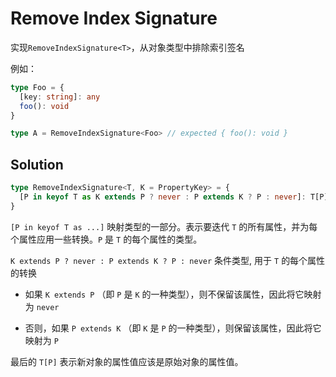 # Remove Index Signature

实现`RemoveIndexSignature<T>`，从对象类型中排除索引签名

例如：

```ts
type Foo = {
  [key: string]: any
  foo(): void
}

type A = RemoveIndexSignature<Foo> // expected { foo(): void }
```

## Solution

```ts
type RemoveIndexSignature<T, K = PropertyKey> = {
  [P in keyof T as K extends P ? never : P extends K ? P : never]: T[P]
}
```

`[P in keyof T as ...]` 映射类型的一部分。表示要迭代 `T` 的所有属性，并为每个属性应用一些转换。`P` 是 `T` 的每个属性的类型。

`K extends P ? never : P extends K ? P : never` 条件类型, 用于 `T` 的每个属性的转换

- 如果 `K extends P` （即 `P` 是 `K` 的一种类型），则不保留该属性，因此将它映射为 `never`

- 否则，如果 `P extends K` （即 `K` 是 `P` 的一种类型），则保留该属性，因此将它映射为 `P`

最后的 `T[P]` 表示新对象的属性值应该是原始对象的属性值。

